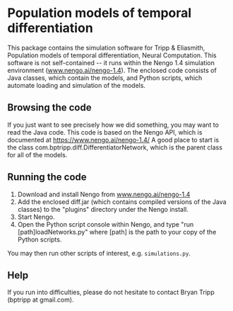Population models of temporal differentiation
=============================================

This package contains the simulation software for Tripp & Eliasmith,
Population models of temporal differentiation, Neural Computation.
This software is not self-contained -- it runs within the Nengo 1.4
simulation environment (www.nengo.ai/nengo-1.4). The enclosed code
consists of Java classes, which contain the models, and Python
scripts, which automate loading and simulation of the models.

## Browsing the code

If you just want to see precisely how we did something, you may want
to read the Java code. This code is based on the Nengo API, which is
documented at https://www.nengo.ai/nengo-1.4/ A good place to start is
the class com.bptripp.diff.DifferentiatorNetwork, which is the parent
class for all of the models.

## Running the code

1. Download and install Nengo from www.nengo.ai/nengo-1.4
2. Add the enclosed diff.jar (which contains compiled versions of the
   Java classes) to the "plugins" directory under the Nengo install.
3. Start Nengo.
4. Open the Python script console within Nengo, and type "run
   [path]loadNetworks.py" where [path] is the path to your copy of the
   Python scripts.

You may then run other scripts of interest, e.g. `simulations.py`.

## Help

If you run into difficulties, please do not hesitate to contact Bryan
Tripp (bptripp at gmail.com).
